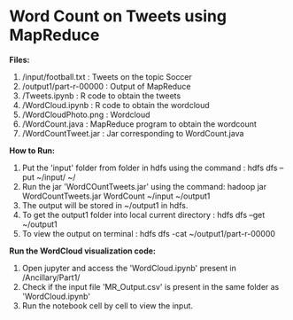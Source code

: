# Word Count on Tweets using MapReduce

**Files:**
1. /input/football.txt : Tweets on the topic Soccer
2. /output1/part-r-00000 : Output of MapReduce
3. /Tweets.ipynb : R code to obtain the tweets
4. /WordCloud.ipynb : R code to obtain the wordcloud
5. /WordCloudPhoto.png : Wordcloud
6. /WordCount.java : MapReduce program to obtain the wordcount
7. /WordCountTweet.jar : Jar corresponding to WordCount.java

**How to Run:**
1. Put the 'input' folder from folder in hdfs using the command : hdfs dfs –put ~/input/ ~/
2. Run the jar 'WordCOuntTweets.jar' using the command: hadoop jar WordCountTweets.jar WordCount ~/input ~/output1
3. The output will be stored in ~/output1 in hdfs.
4. To get the output1 folder into local current directory : hdfs dfs –get ~/output1
5. To view the output on terminal : hdfs dfs -cat ~/output1/part-r-00000

**Run the WordCloud visualization code:**
1. Open jupyter and access the 'WordCloud.ipynb' present in /Ancillary/Part1/
2. Check if the input file 'MR_Output.csv' is present in the same folder as 'WordCloud.ipynb'
3. Run the notebook cell by cell to view the input.